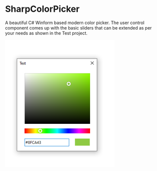 # SharpColorPicker
A beautiful C# Winform based modern color picker. The user control component comes up with the basic sliders that can be extended as per your needs as shown in the Test project.

![Preview](preview.png)
